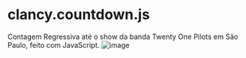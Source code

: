 # clancy.countdown.js
Contagem Regressiva até o show da banda Twenty One Pilots em São Paulo, feito com JavaScript.
![image](https://github.com/user-attachments/assets/0a6c018d-f791-4705-b452-c08d6118b300)

